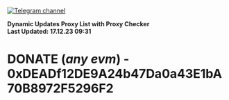 [![Telegram channel](https://img.shields.io/endpoint?url=https://runkit.io/damiankrawczyk/telegram-badge/branches/master?url=https://t.me/n4z4v0d)](https://t.me/n4z4v0d) 

**Dynamic Updates Proxy List with Proxy Checker**  
**Last Updated: 17.12.23 09:31**

# DONATE (_any evm_) - 0xDEADf12DE9A24b47Da0a43E1bA70B8972F5296F2
